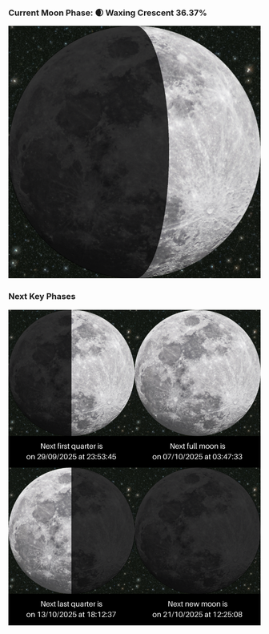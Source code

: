 ### Current Moon Phase: 🌒 Waxing Crescent 36.37%
![Moon Phase](moonphase.png)
### Next Key Phases
![Gallery](gallery.png)
